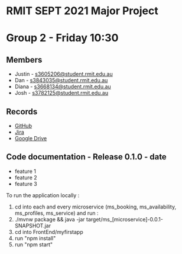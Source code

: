 # RMIT SEPT 2021 Major Project

# Group 2 - Friday 10:30

## Members
* Justin - s3605206@student.rmit.edu.au
* Dan - s3843035@student.rmit.edu.au
* Diana - s3668134@student.rmit.edu.au
* Josh - s3782125@student.rmit.edu.au

## Records

* [GitHub](https://github.com/justinnais/eucalyptus-sept)
* [Jira](https://eucalyptus-sept.atlassian.net/jira/your-work)
* [Google Drive](https://drive.google.com/drive/u/1/folders/1OUPVo1OoOhK8me4Oc5aunNAdwj1d99aG)

	
## Code documentation - Release 0.1.0 - date
* feature 1
* feature 2
* feature 3
  

To run the application locally : 
1) cd into each and every microservice (ms_booking, ms_availability, ms_profiles, ms_service) and run :
2) ./mvnw package && java -jar target/ms_[microservice]-0.0.1-SNAPSHOT.jar
3) cd into FrontEnd/myfirstapp
4) run "npm install"
5) run "npm start"



